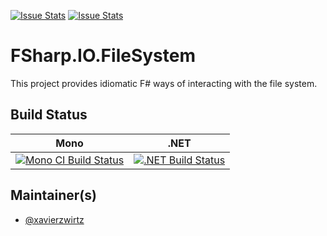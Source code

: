 [![Issue Stats](http://issuestats.com/github/xavierzwirtz/FSharp.IO.FileSystem/badge/issue)](http://issuestats.com/github/xavierzwirtz/FSharp.IO.FileSystem)
[![Issue Stats](http://issuestats.com/github/xavierzwirtz/FSharp.IO.FileSystem/badge/pr)](http://issuestats.com/github/xavierzwirtz/FSharp.IO.FileSystem)

# FSharp.IO.FileSystem

This project provides idiomatic F# ways of interacting with the file system.

 
## Build Status

Mono | .NET
---- | ----
[![Mono CI Build Status](https://img.shields.io/travis/xavierzwirtz/FSharp.IO.FileSystem/master.svg)](https://travis-ci.org/xavierzwirtz/FSharp.IO.FileSystem) | [![.NET Build Status](https://img.shields.io/appveyor/ci/fsgit/ProjectScaffold/master.svg)](https://ci.appveyor.com/project/fsgit/projectscaffold)

## Maintainer(s)

- [@xavierzwirtz](https://github.com/xavierzwirtz)